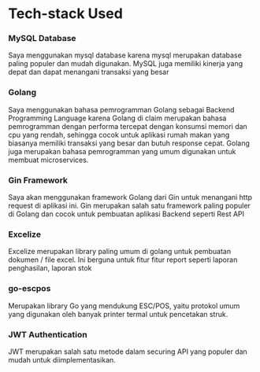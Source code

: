 # Tech-stack Used 

### MySQL Database
Saya menggunakan mysql database karena mysql merupakan database paling populer dan mudah digunakan. MySQL juga memiliki kinerja yang depat dan dapat menangani transaksi yang besar

### Golang
Saya menggunakan bahasa pemrogramman Golang sebagai Backend Programming Language karena Golang di claim merupakan bahasa pemrogramman dengan performa tercepat dengan konsumsi memori dan cpu yang rendah, sehingga cocok untuk aplikasi rumah makan yang biasanya memiliki transaksi yang besar dan butuh response cepat. Golang juga merupakan bahasa pemrogramman yang umum digunakan untuk membuat microservices.

### Gin Framework
Saya akan menggunakan framework Golang dari Gin untuk menangani http request di aplikasi ini. Gin merupakan salah satu framework paling populer di Golang dan cocok untuk pembuatan aplikasi Backend seperti Rest API

### Excelize
Excelize merupakan library paling umum di golang untuk pembuatan dokumen / file excel. Ini berguna untuk fitur fitur report seperti laporan penghasilan, laporan stok

### go-escpos
Merupakan library Go yang mendukung ESC/POS, yaitu protokol umum yang digunakan oleh banyak printer termal untuk pencetakan struk.

### JWT Authentication
JWT merupakan salah satu metode dalam securing API yang populer dan mudah untuk diimplementasikan. 

